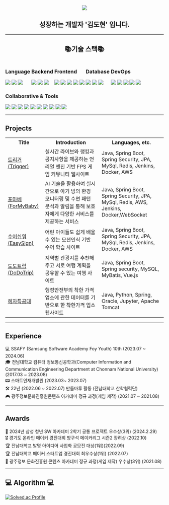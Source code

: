 <div align="center">
  <img src="https://capsule-render.vercel.app/api?type=venom&color=auto&height=300&section=header&text=dodokim98💻%20&fontSize=90">
  <h2>성장하는 개발자 '김도현' 입니다.</h2>
</div>

---
<div align="center">
  <h2>📚기술 스택📚</h2>
</div>

<div>
  <div style="display: inline-block;">
    <h3>Language</h3>
    <img src="https://img.shields.io/badge/java-007396?style=for-the-badge&logo=java&logoColor=white">
    <img src="https://img.shields.io/badge/python-3776AB?style=for-the-badge&logo=python&logoColor=white">
    <img src="https://img.shields.io/badge/c++-3776AB?style=for-the-badge&logo=c++&logoColor=white">
  </div>
  <div style="display: inline-block;">
    <h3>Backend</h3>
    <img src="https://img.shields.io/badge/spring-6DB33F?style=for-the-badge&logo=spring&logoColor=white">
    <img src="https://img.shields.io/badge/springboot-6DB33F?style=for-the-badge&logo=springboot&logoColor=white">
    <img src="https://img.shields.io/badge/springsecurity-6DB33F?style=for-the-badge&logo=springsecurity&logoColor=white">
  </div>
  <div style="display: inline-block;">
    <h3>Frontend</h3>
    <img src="https://img.shields.io/badge/html5-E34F26?style=for-the-badge&logo=html5&logoColor=white">
    <img src="https://img.shields.io/badge/css-1572B6?style=for-the-badge&logo=css3&logoColor=white">
    <img src="https://img.shields.io/badge/javascript-F7DF1E?style=for-the-badge&logo=javascript&logoColor=black">
    <img src="https://img.shields.io/badge/vue.js-4FC08D?style=for-the-badge&logo=vue.js&logoColor=white">
    <img src="https://img.shields.io/badge/jquery-0769AD?style=for-the-badge&logo=jquery&logoColor=white">
  </div>
  <div style="display: inline-block;">
    <h3>Database</h3>
    <img src="https://img.shields.io/badge/mysql-4479A1?style=for-the-badge&logo=mysql&logoColor=white">
    <img src="https://img.shields.io/badge/redis-DC382D?style=for-the-badge&logo=redis&logoColor=white">
    <img src="https://camo.githubusercontent.com/cc5c7f6ae7c28e2d1e2bed02b7ad41b8ae846f9636537e753ad6ffbeede316dd/68747470733a2f2f696d672e736869656c64732e696f2f62616467652f6f7261636c652d4638303030303f7374796c653d666f722d7468652d6261646765266c6f676f3d6f7261636c65266c6f676f436f6c6f723d7768697465" data-canonical-src="https://img.shields.io/badge/oracle-F80000?style=for-the-badge&amp;logo=oracle&amp;logoColor=white" style="max-width: 100%;">
  </div>
  <div style="display: inline-block;">
    <h3>DevOps</h3>
    <img src="https://img.shields.io/badge/ec2-FF9900?style=for-the-badge&logo=amazonec2&logoColor=white">
    <img src="https://img.shields.io/badge/docker-2496ED?style=for-the-badge&logo=docker&logoColor=white">
    <img src="https://img.shields.io/badge/jenkins-D24939?style=for-the-badge&logo=jenkins&logoColor=white">
    <img src="https://img.shields.io/badge/nginx-009639?style=for-the-badge&logo=nginx&logoColor=white">
    <img src="https://camo.githubusercontent.com/eed8d3cf8d5458b2b61bd56e44374f09d69b8830203b929462dbfa2f37ad792f/68747470733a2f2f696d672e736869656c64732e696f2f62616467652f6177732d3233324633453f7374796c653d666f722d7468652d6261646765266c6f676f3d616d617a6f6e617773266c6f676f436f6c6f723d7768697465" data-canonical-src="https://img.shields.io/badge/aws-232F3E?style=for-the-badge&amp;logo=amazonaws&amp;logoColor=white" style="max-width: 100%;">
  </div>
  <div style="display: inline-block;">
    <h3>Collaborative & Tools</h3>
    <img src="https://img.shields.io/badge/git-F05032?style=for-the-badge&logo=git&logoColor=white">
    <img src="https://img.shields.io/badge/github-181717?style=for-the-badge&logo=github&logoColor=white">
    <img src="https://img.shields.io/badge/gitlab-FC6D26?style=for-the-badge&logo=gitlab&logoColor=white">
    <img src="https://img.shields.io/badge/jira-0052CC?style=for-the-badge&logo=jira&logoColor=white">
    <img src="https://img.shields.io/badge/mattermost-0058CC?style=for-the-badge&logo=mattermost&logoColor=white">
    <img src="https://img.shields.io/badge/notion-000000?style=for-the-badge&logo=notion&logoColor=white">
    <img src="https://camo.githubusercontent.com/87c409192194d6948ad844181aaa769ecf33c3a54c1777a251ff85c119add320/68747470733a2f2f696d672e736869656c64732e696f2f62616467652f696e74656c6c694a2d3030303030303f7374796c653d666f722d7468652d6261646765266c6f676f3d696e74656c6c696a69646561266c6f676f436f6c6f723d7768697465" data-canonical-src="https://img.shields.io/badge/intelliJ-000000?style=for-the-badge&amp;logo=intellijidea&amp;logoColor=white" style="max-width: 100%;">
    <img src="https://camo.githubusercontent.com/b7442843ee285f07858a6032cd5673a9655437c93f52b0ccfd5289035e597c26/68747470733a2f2f696d672e736869656c64732e696f2f62616467652f65636c697073652d3243323235353f7374796c653d666f722d7468652d6261646765266c6f676f3d65636c69707365696465266c6f676f436f6c6f723d7768697465" data-canonical-src="https://img.shields.io/badge/eclipse-2C2255?style=for-the-badge&amp;logo=eclipseide&amp;logoColor=white" style="max-width: 100%;">
    <img src="https://camo.githubusercontent.com/1961c377ad1941427a8b9c5a35b0bb152b4d34ad75e8668c1f292788b1eecf9f/68747470733a2f2f696d672e736869656c64732e696f2f62616467652f7673636f64652d3030376163633f7374796c653d666f722d7468652d6261646765266c6f676f3d76697375616c73747564696f636f6465266c6f676f436f6c6f723d7768697465" data-canonical-src="https://img.shields.io/badge/vscode-007acc?style=for-the-badge&amp;logo=visualstudiocode&amp;logoColor=white" style="max-width: 100%;">
    <img src="https://img.shields.io/badge/arduino-00878F?style=for-the-badge&logo=arduino&logoColor=white">
  </div>
</div>

---

<h2>Projects</h2>

<table>
  <tr>
    <th>Title</th>
    <th>Introduction</th>
    <th>Languages, etc.</th>
  </tr>
  <tr>
    <td><a href="https://github.com/dodokim98/Trigger">트리거(Trigger)</a></td>
    <td>실시간 라이브와 랭킹과 공지사항을 제공하는 언리얼 엔진 기반 FPS 게임 커뮤니티 웹사이트</td>
    <td>Java, Spring Boot, Spring Security, JPA, MySql, Redis, Jenkins, Docker, AWS</td>
  </tr>
  <tr>
    <td><a href="https://github.com/dodokim98/ForMyBaby">포마베(ForMyBaby)</a></td>
    <td>AI 기술을 활용하여 실시간으로 아기 방의 환경 모니터링 및 수면 패턴 분석과 알림을 통해 보호자에게 다양한 서비스를 제공하는 서비스</td>
    <td>Java, Spring Boot, Spring Security, JPA, MySql, Redis, AWS, Jenkins, Docker,WebSocket</td>
  </tr>
  <tr>
    <td><a href="https://github.com/OnlyTeamLeaderIsE/Sueoswiwo">수어쉬워(EasySign)</a></td>
    <td>어린 아이들도 쉽게 배울 수 있는 모션인식 기반 수어 학습 사이트</td>
    <td>Java, Spring Boot, Spring Security, JPA, MySql, Redis, Jenkins, Docker, AWS</td>
  </tr>
  <tr>
    <td><a href="https://github.com/dodokim98/DoDoTrip">도도트립(DoDoTrip)</a></td>
    <td>지역별 관광지를 추천해주고 서로 여행 계획을 공유할 수 있는 여행 사이트</td>
    <td>Java, Spring Boot, Spring security, MySQL, MyBatis, Vue.js</td>
  </tr>
  <tr>
    <td><a href="https://github.com/2022-SMHRD-KDT-DCX-BigData-6/GoodPrice_team.git">혜자특공대</a></td>
    <td>행정안전부의 착한 가격 업소에 관한 데이터를 기반으로 한 착한가격 업소 웹사이트</td>
    <td>Java, Python, Spring, Oracle, Jupyter, Apache Tomcat</td>
  </tr>
</table>

---

<h2>Experience</h2>
💻 SSAFY (Samsung Software Academy Foy Youth) 10th (2023.07 ~ 2024.06) <br>
🎓 전남대학교 컴퓨터 정보통신공학과(Computer Information and Communication Engineering Department at Chonnam National University) (2017.03 ~ 2023.08) <br>
📟 스마트인재개발원 (2023.03~ 2023.07) <br>
🛠 22년 (2022.06 ~ 2022.07) 만들마루 활동 (전남대학교 산학협력단) <br>
🎮 광주정보문화진흥원콘텐츠 아카데미 정규 과정(게임 제작) (2021.07 ~ 2021.08) <br>

---

<h2>Awards</h2>
🏅 2024년 삼성 청년 SW 아카데미 2학기 공통 프로젝트 우수상(3위) (2024.2.29) <br>
🎖 경기도 온라인 메이커 경진대회 방구석 메이커리그 시즌2 장려상 (2022.10) <br>
🏆 전남대학교 발명 아이디어 사업화 공모전 대상(1위)(2022.09) <br>
🏆 전남대학교 메이커 스타트업 경진대회 최우수상(1위) (2022.07) <br>
🏅 광주정보 문화진흥원 콘텐츠 아카데미 정규 과정(게임 제작) 우수상(3위) (2021.08) <br>

---

<h2>💻 Algorithm 💻</h2>

[![Solved.ac Profile](http://mazassumnida.wtf/api/v2/generate_badge?boj=eh6848zzz)](https://solved.ac/eh6848zzz/)
